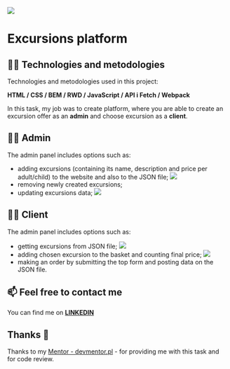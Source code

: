 ![](./assets/applab-banner.png)

# Excursions platform

## :technologist: Technologies and metodologies

Technologies and metodologies used in this project:

**HTML / CSS / BEM / RWD / JavaScript /
API i Fetch / Webpack**

In this task, my job was to create platform, where you are able to create an excursion offer as an **admin** and choose excursion as a **client**.

## :mechanic: Admin

The admin panel includes options such as:

- adding excursions (containing its name, description and price per adult/child) to the website and also to the JSON file;
  ![](./readme_photos/admin.png)
- removing newly created excursions;
- updating excursions data;
  ![](./readme_photos/admin_update.png)

## :man_in_tuxedo: Client

The admin panel includes options such as:

- getting excursions from JSON file;
  ![](./readme_photos/client.png)
- adding chosen excursion to the basket and counting final price;
  ![](./readme_photos/client_order_basket.png)
- making an order by submitting the top form and posting data on the JSON file.

## :mailbox: Feel free to contact me

You can find me on **[LINKEDIN](https://www.linkedin.com/in/rafa%C5%82-kazik-924b8710a/)**

## Thanks :handshake:

Thanks to my [Mentor - devmentor.pl](https://www.devmentor.pl) - for providing me with this task and for code review.
